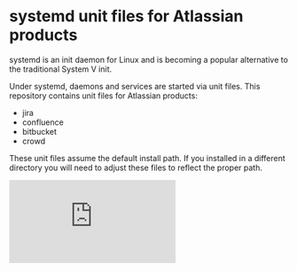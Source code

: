 # systemd unit files for Atlassian products

systemd is an init daemon for Linux and is becoming a popular alternative to the traditional System V init.

Under systemd, daemons and services are started via unit files. This repository contains unit files for Atlassian products:

* jira
* confluence
* bitbucket
* crowd

These unit files assume the default install path. If you installed in a different directory you will need to adjust these files to reflect the proper path.

[![Analytics](https://ga-beacon.appspot.com/UA-24846718-5/atlassian-systemd/README.md)](https://github.com/igrigorik/ga-beacon)
